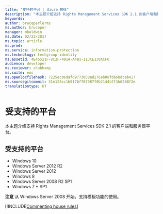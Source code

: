 ```yaml
---
title: "支持的平台 | Azure RMS"
description: "本主题介绍支持 Rights Management Services SDK 2.1 的客户端和服务器平台。"
keywords: 
author: bruceperlerms
ms.author: bruceper
manager: mbaldwin
ms.date: 02/23/2017
ms.topic: article
ms.prod: 
ms.service: information-protection
ms.technology: techgroup-identity
ms.assetid: 4E46521F-8C2F-401A-A481-113CE130ACF0
audience: developer
ms.reviewer: shubhamp
ms.suite: ems
ms.openlocfilehash: 7225ec06dafd9773058ad276ab08fda6bdcab417
ms.sourcegitcommit: 31e128cc1b917bf767987f0b2144b7f3b6288f2e
translationtype: HT
---
```

# <a name="supported-platforms"></a>受支持的平台

本主题介绍支持 Rights Management Services SDK 2.1 的客户端和服务器平台。

## <a name="supported-platforms"></a>受支持的平台

-   Windows 10
-   Windows Server 2012 R2
-   Windows Server 2012
-   Windows 8
-   Windows Server 2008 R2 SP1
-   Windows 7 + SP1

**注意**  从 Windows Server 2008 开始，支持模板功能的使用。


[!INCLUDE[Commenting house rules](../includes/houserules.md)]